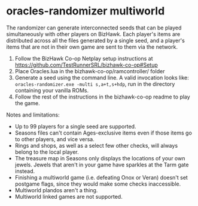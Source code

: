 # oracles-randomizer multiworld

The randomizer can generate interconnected seeds that can be played
simultaneously with other players on BizHawk. Each player's items are
distributed across all the files generated by a single seed, and a player's
items that are not in their own game are sent to them via the network.

1. Follow the BizHawk Co-op Netplay setup instructions at
   https://github.com/TestRunnerSRL/bizhawk-co-op#Setup
2. Place Oracles.lua in the bizhawk-co-op/ramcontroller/ folder
3. Generate a seed using the command line. A valid invocation looks like:
   `oracles-randomizer.exe -multi s,a+t,s+hdp`, run in the directory containing
   your vanilla ROMs.
4. Follow the rest of the instructions in the bizhawk-co-op readme to play the
   game.

Notes and limitations:

- Up to 99 players for a single seed are supported.
- Seasons files can't contain Ages-exclusive items even if those items go to
  other players, and vice versa.
- Rings and shops, as well as a select few other checks, will always belong to
  the local player.
- The treasure map in Seasons only displays the locations of your own jewels.
  Jewels that aren't in your game have sparkles at the Tarm gate instead.
- Finishing a multiworld game (i.e. defeating Onox or Veran) doesn't set
  postgame flags, since they would make some checks inaccessible.
- Multiworld plandos aren't a thing.
- Multiworld linked games are not supported.

